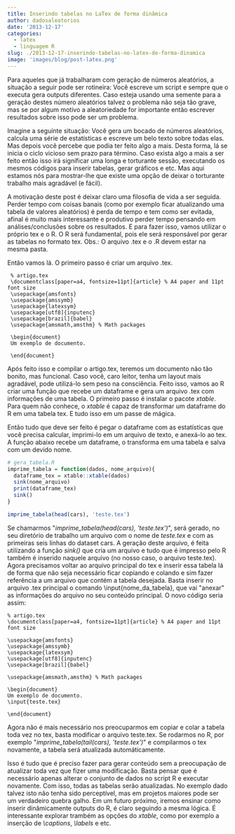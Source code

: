 ```yaml
---
title: Inserindo tabelas no LaTex de forma dinâmica
author: dadosaleatorios
date: '2013-12-17'
categories:
  - latex
  - linguagem R
slug: ./2013-12-17-inserindo-tabelas-no-latex-de-forma-dinamica
image: 'images/blog/post-latex.png'
---
```


Para aqueles que já trabalharam com geração de números aleatórios, a situação a seguir pode ser rotineira: Você escreve um script e sempre que o executa gera outputs diferentes. Caso esteja usando uma semente para a geração destes número aleatórios talvez o problema não seja tão grave, mas se por algum motivo a aleatoriedade for importante então escrever resultados sobre isso pode ser um problema.

Imagine a seguinte situação: Você gera um bocado de números aleatórios, calcula uma série de estatísticas e escreve um belo texto sobre todas elas. Mas depois você percebe que podia ter feito algo a mais. Desta forma, lá se inicia o ciclo vicioso sem prazo para término. Caso exista algo a mais a ser feito então isso irá significar uma longa e torturante sessão, executando os mesmos códigos para inserir tabelas, gerar gráficos e etc. Mas aqui estamos nós para mostrar-lhe que existe uma opção de deixar o torturante trabalho mais agradável (e fácil).

A motivação deste post é deixar claro uma filosofia de vida a ser seguida. Perder tempo com coisas banais (como por exemplo ficar atualizando uma tabela de valores aleatórios) é perda de tempo e tem como ser evitada, afinal é muito mais interessante e produtivo perder tempo pensando em análises/conclusões sobre os resultados.  E para fazer isso, vamos utilizar o próprio tex e o R. O R será fundamental, pois ele será responsável por gerar as tabelas no formato tex. Obs.: O arquivo .tex e o .R devem estar na mesma pasta.

Então vamos lá. O primeiro passo é criar um arquivo .tex.

     % artigo.tex
     \documentclass[paper=a4, fontsize=11pt]{article} % A4 paper and 11pt font size
     \usepackage{amsfonts}
     \usepackage{amssymb}
     \usepackage{latexsym}        
     \usepackage[utf8]{inputenc}
     \usepackage[brazil]{babel}
     \usepackage{amsmath,amsthm} % Math packages
     
     \begin{document}
     Um exemplo de documento.
     
     \end{document}
     

Após feito isso e compilar o artigo.tex, teremos um documento não tão bonito, mas funcional. Caso você, caro leitor, tenha um layout mais agradável, pode utilizá-lo sem peso na consciência. Feito isso, vamos ao R criar uma função que recebe um dataframe e gera um arquivo .tex com informações de uma tabela. O primeiro passo é instalar o pacote _xtable_. Para quem não conhece, o _xtable_ é capaz de transformar um dataframe do R em uma tabela tex. E tudo isso em um passe de mágica.

Então tudo que deve ser feito é pegar o dataframe com as estatísticas que você precisa calcular, imprimi-lo em um arquivo de texto, e anexá-lo ao tex. A função abaixo recebe um dataframe, o transforma em uma tabela e salva com um devido nome.

```r
# gera_tabela.R
imprime_tabela = function(dados, nome_arquivo){
  dataframe_tex = xtable::xtable(dados)
  sink(nome_arquivo)
  print(dataframe_tex)
  sink()
}

imprime_tabela(head(cars), 'teste.tex')


```

Se chamarmos "_imprime_tabela(head(cars), 'teste.tex')_", será gerado, no seu diretório de trabalho um arquivo com o nome de _teste.tex_ e com as primeiras seis linhas do dataset cars. A geração deste arquivo, é feita utilizando a função _sink()_ que cria um arquivo e tudo que é impresso pelo R também é inserido naquele arquivo (no nosso caso, o arquivo teste.tex). Agora precisamos voltar ao arquivo principal do tex e inserir essa tabela lá de forma que não seja necessário ficar copiando e colando e sim fazer referência a um arquivo que contém a tabela desejada. Basta inserir no arquivo .tex principal o comando \input{nome_da_tabela}, que vai "anexar" as informações do arquivo no seu conteúdo principal. O novo código seria assim:

    % artigo.tex
    \documentclass[paper=a4, fontsize=11pt]{article} % A4 paper and 11pt font size
    
    \usepackage{amsfonts}
    \usepackage{amssymb}
    \usepackage{latexsym}        
    \usepackage[utf8]{inputenc}
    \usepackage[brazil]{babel}
    
    \usepackage{amsmath,amsthm} % Math packages
    
    \begin{document}
    Um exemplo de documento.
    \input{teste.tex}
    
    \end{document}
    

Agora não é mais necessário nos preocuparmos em copiar e colar a tabela toda vez no tex, basta modificar o arquivo teste.tex. Se rodarmos no R, por exemplo  "_imprime_tabela(tail(cars), 'teste.tex')_" e compilarmos o tex novamente, a tabela será atualizada automáticamente.

Isso é tudo que é preciso fazer para gerar conteúdo sem a preocupação de atualizar toda vez que fizer uma modificação. Basta pensar que é necessário apenas alterar o conjunto de dados no script R e executar novamente. Com isso, todas as tabelas serão atualizadas. No exemplo dado talvez isto não tenha sido perceptível, mas em projetos maiores pode ser um verdadeiro quebra galho. Em um futuro próximo, iremos ensinar como inserir dinâmicamente outputs do R, é claro seguindo a mesma lógica. É interessante explorar trambém as opções do _xtable_, como por exemplo a inserção de _\captions_, _\labels_ e etc.
